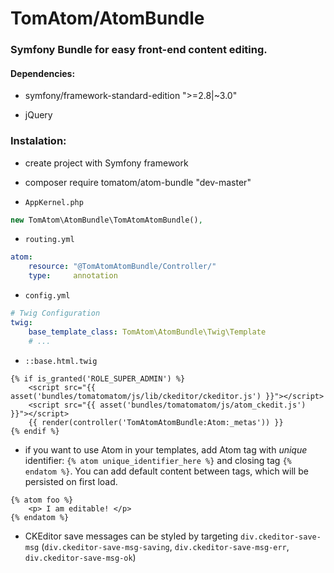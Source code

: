 # __TomAtom/AtomBundle__

### __Symfony__ Bundle for easy __front-end content editing.__


#### Dependencies:

* symfony/framework-standard-edition ">=2.8|~3.0"
 
* jQuery


### Instalation:

* create project with Symfony framework

* composer require tomatom/atom-bundle "dev-master"

* `AppKernel.php`
```php
new TomAtom\AtomBundle\TomAtomAtomBundle(),
```

* `routing.yml`
```yml
atom:
    resource: "@TomAtomAtomBundle/Controller/"
    type:     annotation
```

* `config.yml`
```yml
# Twig Configuration
twig:
    base_template_class: TomAtom\AtomBundle\Twig\Template
    # ...
```

* `::base.html.twig`
```twig
{% if is_granted('ROLE_SUPER_ADMIN') %}
    <script src="{{ asset('bundles/tomatomatom/js/lib/ckeditor/ckeditor.js') }}"></script>
    <script src="{{ asset('bundles/tomatomatom/js/atom_ckedit.js') }}"></script>
    {{ render(controller('TomAtomAtomBundle:Atom:_metas')) }}
{% endif %}
```

* if you want to use Atom in your templates, add Atom tag with _unique_ identifier: `{% atom unique_identifier_here %}`
    and closing tag `{% endatom %}`. You can add default content between tags, which will be persisted on first load.
```twig
{% atom foo %}
    <p> I am editable! </p>
{% endatom %}
```

* CKEditor save messages can be styled by targeting `div.ckeditor-save-msg` (`div.ckeditor-save-msg-saving`, `div.ckeditor-save-msg-err`, `div.ckeditor-save-msg-ok`)